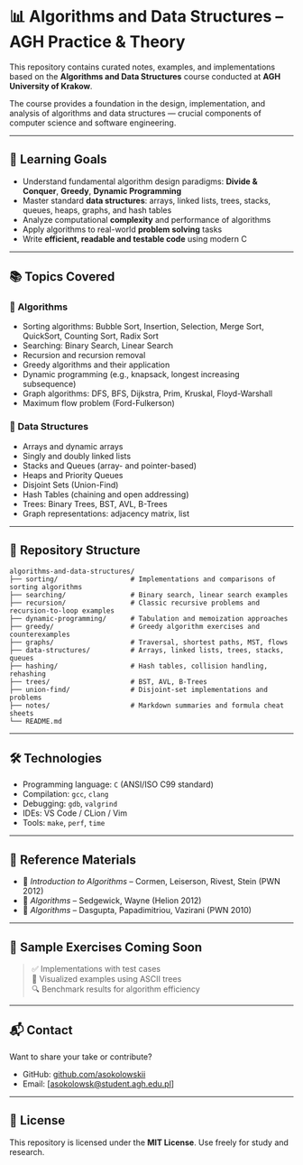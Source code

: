# 📊 Algorithms and Data Structures – AGH Practice & Theory

This repository contains curated notes, examples, and implementations based on the **Algorithms and Data Structures** course conducted at **AGH University of Krakow**.

The course provides a foundation in the design, implementation, and analysis of algorithms and data structures — crucial components of computer science and software engineering.

---

## 🧠 Learning Goals

- Understand fundamental algorithm design paradigms: **Divide & Conquer**, **Greedy**, **Dynamic Programming**
- Master standard **data structures**: arrays, linked lists, trees, stacks, queues, heaps, graphs, and hash tables
- Analyze computational **complexity** and performance of algorithms
- Apply algorithms to real-world **problem solving** tasks
- Write **efficient, readable and testable code** using modern C

---

## 📚 Topics Covered

### 🧮 Algorithms
- Sorting algorithms: Bubble Sort, Insertion, Selection, Merge Sort, QuickSort, Counting Sort, Radix Sort
- Searching: Binary Search, Linear Search
- Recursion and recursion removal
- Greedy algorithms and their application
- Dynamic programming (e.g., knapsack, longest increasing subsequence)
- Graph algorithms: DFS, BFS, Dijkstra, Prim, Kruskal, Floyd-Warshall
- Maximum flow problem (Ford-Fulkerson)

### 🧱 Data Structures
- Arrays and dynamic arrays
- Singly and doubly linked lists
- Stacks and Queues (array- and pointer-based)
- Heaps and Priority Queues
- Disjoint Sets (Union-Find)
- Hash Tables (chaining and open addressing)
- Trees: Binary Trees, BST, AVL, B-Trees
- Graph representations: adjacency matrix, list

---

## 📁 Repository Structure

```
algorithms-and-data-structures/
├── sorting/                  # Implementations and comparisons of sorting algorithms
├── searching/                # Binary search, linear search examples
├── recursion/                # Classic recursive problems and recursion-to-loop examples
├── dynamic-programming/      # Tabulation and memoization approaches
├── greedy/                   # Greedy algorithm exercises and counterexamples
├── graphs/                   # Traversal, shortest paths, MST, flows
├── data-structures/          # Arrays, linked lists, trees, stacks, queues
├── hashing/                  # Hash tables, collision handling, rehashing
├── trees/                    # BST, AVL, B-Trees
├── union-find/               # Disjoint-set implementations and problems
├── notes/                    # Markdown summaries and formula cheat sheets
└── README.md
```

---

## 🛠️ Technologies

- Programming language: `C` (ANSI/ISO C99 standard)
- Compilation: `gcc`, `clang`
- Debugging: `gdb`, `valgrind`
- IDEs: VS Code / CLion / Vim
- Tools: `make`, `perf`, `time`

---

## 📘 Reference Materials

- 📗 *Introduction to Algorithms* – Cormen, Leiserson, Rivest, Stein (PWN 2012)
- 📘 *Algorithms* – Sedgewick, Wayne (Helion 2012)
- 📙 *Algorithms* – Dasgupta, Papadimitriou, Vazirani (PWN 2010)

---

## 🧪 Sample Exercises Coming Soon

> ✅ Implementations with test cases  
> 🧪 Visualized examples using ASCII trees  
> 🔍 Benchmark results for algorithm efficiency

---

## 📬 Contact

Want to share your take or contribute?

- GitHub: [github.com/asokolowskii](https://github.com/asokolowskii)
- Email: [asokolowsk@student.agh.edu.pl]

---

## 📜 License

This repository is licensed under the **MIT License**. Use freely for study and research.
